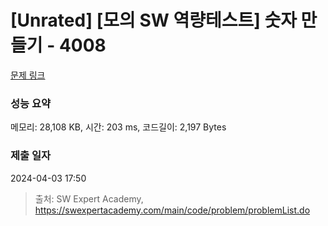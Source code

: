 # [Unrated] [모의 SW 역량테스트] 숫자 만들기 - 4008 

[문제 링크](https://swexpertacademy.com/main/code/problem/problemDetail.do?contestProbId=AWIeRZV6kBUDFAVH) 

### 성능 요약

메모리: 28,108 KB, 시간: 203 ms, 코드길이: 2,197 Bytes

### 제출 일자

2024-04-03 17:50



> 출처: SW Expert Academy, https://swexpertacademy.com/main/code/problem/problemList.do